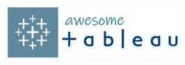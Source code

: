 <p align="center">
<img src="https://github.com/theidari/awesome_tableau/blob/main/assets/at_header.png" width=400px>
</p>
